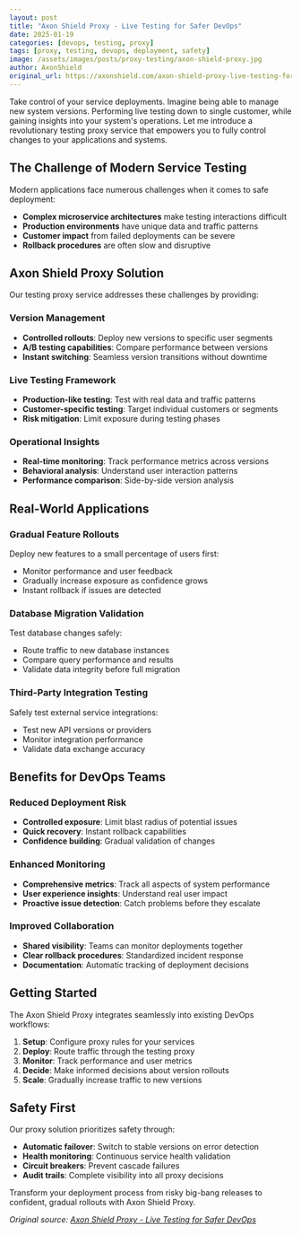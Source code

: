 ```yaml
---
layout: post
title: "Axon Shield Proxy - Live Testing for Safer DevOps"
date: 2025-01-19
categories: [devops, testing, proxy]
tags: [proxy, testing, devops, deployment, safety]
image: /assets/images/posts/proxy-testing/axon-shield-proxy.jpg
author: AxonShield
original_url: https://axonshield.com/axon-shield-proxy-live-testing-for-safer-devops
---
```


Take control of your service deployments. Imagine being able to manage new system versions. Performing live testing down to single customer, while gaining insights into your system's operations. Let me introduce a revolutionary testing proxy service that empowers you to fully control changes to your applications and systems.

## The Challenge of Modern Service Testing

Modern applications face numerous challenges when it comes to safe deployment:

- **Complex microservice architectures** make testing interactions difficult
- **Production environments** have unique data and traffic patterns
- **Customer impact** from failed deployments can be severe
- **Rollback procedures** are often slow and disruptive

## Axon Shield Proxy Solution

Our testing proxy service addresses these challenges by providing:

### Version Management
- **Controlled rollouts**: Deploy new versions to specific user segments
- **A/B testing capabilities**: Compare performance between versions
- **Instant switching**: Seamless version transitions without downtime

### Live Testing Framework
- **Production-like testing**: Test with real data and traffic patterns
- **Customer-specific testing**: Target individual customers or segments
- **Risk mitigation**: Limit exposure during testing phases

### Operational Insights
- **Real-time monitoring**: Track performance metrics across versions
- **Behavioral analysis**: Understand user interaction patterns
- **Performance comparison**: Side-by-side version analysis

## Real-World Applications

### Gradual Feature Rollouts
Deploy new features to a small percentage of users first:
- Monitor performance and user feedback
- Gradually increase exposure as confidence grows
- Instant rollback if issues are detected

### Database Migration Validation
Test database changes safely:
- Route traffic to new database instances
- Compare query performance and results
- Validate data integrity before full migration

### Third-Party Integration Testing
Safely test external service integrations:
- Test new API versions or providers
- Monitor integration performance
- Validate data exchange accuracy

## Benefits for DevOps Teams

### Reduced Deployment Risk
- **Controlled exposure**: Limit blast radius of potential issues
- **Quick recovery**: Instant rollback capabilities
- **Confidence building**: Gradual validation of changes

### Enhanced Monitoring
- **Comprehensive metrics**: Track all aspects of system performance
- **User experience insights**: Understand real user impact
- **Proactive issue detection**: Catch problems before they escalate

### Improved Collaboration
- **Shared visibility**: Teams can monitor deployments together
- **Clear rollback procedures**: Standardized incident response
- **Documentation**: Automatic tracking of deployment decisions

## Getting Started

The Axon Shield Proxy integrates seamlessly into existing DevOps workflows:

1. **Setup**: Configure proxy rules for your services
2. **Deploy**: Route traffic through the testing proxy
3. **Monitor**: Track performance and user metrics
4. **Decide**: Make informed decisions about version rollouts
5. **Scale**: Gradually increase traffic to new versions

## Safety First

Our proxy solution prioritizes safety through:
- **Automatic failover**: Switch to stable versions on error detection
- **Health monitoring**: Continuous service health validation
- **Circuit breakers**: Prevent cascade failures
- **Audit trails**: Complete visibility into all proxy decisions

Transform your deployment process from risky big-bang releases to confident, gradual rollouts with Axon Shield Proxy.

*Original source: [Axon Shield Proxy - Live Testing for Safer DevOps](https://axonshield.com/axon-shield-proxy-live-testing-for-safer-devops)*
